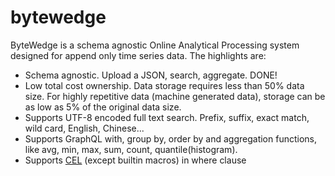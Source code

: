 # bytewedge
ByteWedge is a schema agnostic Online Analytical Processing system designed for append only time series data. The highlights are:
* Schema agnostic. Upload a JSON, search, aggregate. DONE!
* Low total cost ownership. Data storage requires less than 50% data size. For highly repetitive data (machine generated data), storage can be as low as 5% of the original data size.
* Supports UTF-8 encoded full text search. Prefix, suffix, exact match, wild card, English, Chinese...
* Supports GraphQL with, group by, order by and  aggregation functions, like avg, min, max, sum, count, quantile(histogram).
* Supports [CEL](https://opensource.google/projects/cel) (except builtin macros) in where clause
